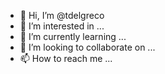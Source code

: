 - 👋 Hi, I’m @tdelgreco
- 👀 I’m interested in ...
- 🌱 I’m currently learning ...
- 💞️ I’m looking to collaborate on ...
- 📫 How to reach me ...

<!---
tdelgreco/tdelgreco is a ✨ special ✨ repository because its `README.md` (this file) appears on your GitHub profile.
You can click the Preview link to take a look at your changes.
--->
